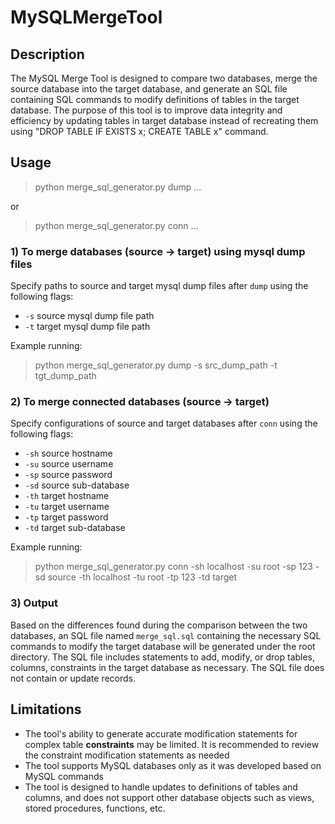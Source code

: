 # MySQLMergeTool

## Description
The MySQL Merge Tool is designed to compare two databases, merge the source database into the target database, 
and generate an SQL file containing SQL commands to modify definitions of tables in the target database. The purpose 
of this tool is to improve data integrity and efficiency by updating tables in target database instead of recreating
them using "DROP TABLE IF EXISTS x; CREATE TABLE x" command.


## Usage
> python merge_sql_generator.py dump ...

or

> python merge_sql_generator.py conn ...

### 1) To merge databases (source -> target) using mysql dump files
Specify paths to source and target mysql dump files after `dump` 
using the following flags:

* `-s` source mysql dump file path
* `-t` target mysql dump file path

Example running:
> python merge_sql_generator.py dump -s src_dump_path -t tgt_dump_path


### 2) To merge connected databases (source -> target)
Specify configurations of source and target databases after `conn` 
using the following flags:

* `-sh` source hostname 
* `-su` source username 
* `-sp` source password 
* `-sd` source sub-database
* `-th` target hostname 
* `-tu` target username 
* `-tp` target password 
* `-td` target sub-database

Example running:
> python merge_sql_generator.py conn -sh localhost -su root -sp 123 -sd source -th localhost -tu root -tp 123 -td target

### 3) Output
Based on the differences found during the comparison between the two databases, an SQL file named `merge_sql.sql` 
containing the necessary SQL commands to modify the target database will be generated under the root directory. 
The SQL file includes statements to add, modify, or drop tables, columns, constraints in the target database as 
necessary. The SQL file does not contain or update records.

## Limitations
- The tool's ability to generate accurate modification statements for complex table **constraints** may be limited. It is 
recommended to review the constraint modification statements as needed
- The tool supports MySQL databases only as it was developed based on MySQL commands
- The tool is designed to handle updates to definitions of tables and columns, and does not support other database
objects such as views, stored procedures, functions, etc.